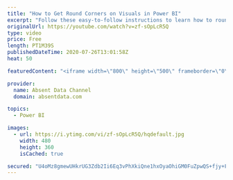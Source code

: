 ```yaml
---
title: "How to Get Round Corners on Visuals in Power BI"
excerpt: "Follow these easy-to-follow instructions to learn how to round the corners of your visuals borders in Power BI."
originalUrl: https://youtube.com/watch?v=zf-sOpLcR5Q
type: video
price: Free
length: PT1M39S
publishedDateTime: 2020-07-26T13:01:58Z
heat: 50

featuredContent: "<iframe width=\"800\" height=\"500\" frameborder=\"0\" src=\"https://www.youtube.com/embed/zf-sOpLcR5Q\" allow=\"accelerometer; autoplay; encrypted-media; gyroscope; picture-in-picture\" allowfullscreen></iframe>"

provider:
  name: Absent Data Channel
  domain: absentdata.com

topics:
  - Power BI

images:
  - url: https://i.ytimg.com/vi/zf-sOpLcR5Q/hqdefault.jpg
    width: 480
    height: 360
    isCached: true

secured: "U4oMz8gmewUHkrUG3Zdb2Ii6Eq3vPhXkiQne1hxOyaOhiGM0FuZpwQS+fjy+FYYNggCptMcZnmGoRjCADGx4nvdT2Q3mXfGl5Gp9hQV3sQExORx5hMYHBtQe8gBGsJn/w/cUsnv73btvxZLCOplu5ch4BHTaLqaZuRGmVFpqb9qlaejSPt6TDZk1SmbxqU49oVkiR+0Piw8edETp0fX29IbC5oU9uGetUx3+DjUztF/TrIFSu4GYH3zX3viZT2LOjs4QJc26MnfFPJ+CUoS9ZCiha8hhL6LtGenBpNuK3pTFXRfH2Z7k+GU4CGF6VKoOFNPKygN+KpbLEecKohu2maxQ6W6Dn+578iMVxwNuXEQHr2IEZFTl5pPgdJqgeYrzt8T4sMHwpTId9FpSvGLmOvNkJUKArwq0wVJyHn3kdtk=;zX9BE0b/M4xWscowN4Eyfg=="
---
```


